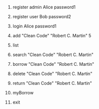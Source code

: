1. register admin Alice password1

2. register user Bob password2

3. login Alice password1

4. add "Clean Code" "Robert C. Martin" 5

5. list

6. search "Clean Code" "Robert C. Martin"

7. borrow "Clean Code" "Robert C. Martin"

8. delete "Clean Code" "Robert C. Martin"

9. return "Clean Code" "Robert C. Martin"

10. myBorrow

11. exit
